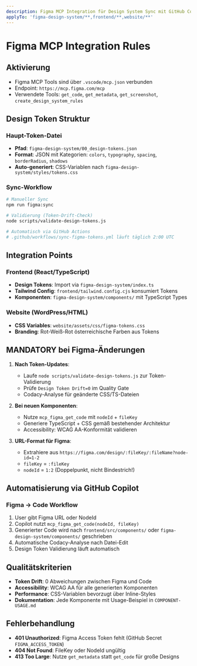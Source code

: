 ```yaml
---
description: Figma MCP Integration für Design System Sync mit GitHub Copilot
applyTo: 'figma-design-system/**,frontend/**,website/**'
---
```


# Figma MCP Integration Rules

## Aktivierung

- Figma MCP Tools sind über `.vscode/mcp.json` verbunden
- Endpoint: `https://mcp.figma.com/mcp`
- Verwendete Tools: `get_code`, `get_metadata`, `get_screenshot`, `create_design_system_rules`

## Design Token Struktur

### Haupt-Token-Datei

- **Pfad**: `figma-design-system/00_design-tokens.json`
- **Format**: JSON mit Kategorien: `colors`, `typography`, `spacing`, `borderRadius`, `shadows`
- **Auto-generiert**: CSS-Variablen nach `figma-design-system/styles/tokens.css`

### Sync-Workflow

```bash
# Manueller Sync
npm run figma:sync

# Validierung (Token-Drift-Check)
node scripts/validate-design-tokens.js

# Automatisch via GitHub Actions
# .github/workflows/sync-figma-tokens.yml läuft täglich 2:00 UTC
```

## Integration Points

### Frontend (React/TypeScript)

- **Design Tokens**: Import via `figma-design-system/index.ts`
- **Tailwind Config**: `frontend/tailwind.config.cjs` konsumiert Tokens
- **Komponenten**: `figma-design-system/components/` mit TypeScript Types

### Website (WordPress/HTML)

- **CSS Variables**: `website/assets/css/figma-tokens.css`
- **Branding**: Rot-Weiß-Rot österreichische Farben aus Tokens

## MANDATORY bei Figma-Änderungen

1. **Nach Token-Updates**:
   - Laufe `node scripts/validate-design-tokens.js` zur Token-Validierung
   - Prüfe `Design Token Drift=0` im Quality Gate
   - Codacy-Analyse für geänderte CSS/TS-Dateien

2. **Bei neuen Komponenten**:
   - Nutze `mcp_figma_get_code` mit `nodeId` + `fileKey`
   - Generiere TypeScript + CSS gemäß bestehender Architektur
   - Accessibility: WCAG AA-Konformität validieren

3. **URL-Format für Figma**:
   - Extrahiere aus `https://figma.com/design/:fileKey/:fileName?node-id=1-2`
   - `fileKey` = `:fileKey`
   - `nodeId` = `1:2` (Doppelpunkt, nicht Bindestrich!)

## Automatisierung via GitHub Copilot

### Figma → Code Workflow

1. User gibt Figma URL oder NodeId
2. Copilot nutzt `mcp_figma_get_code(nodeId, fileKey)`
3. Generierter Code wird nach `frontend/src/components/` oder `figma-design-system/components/` geschrieben
4. Automatische Codacy-Analyse nach Datei-Edit
5. Design Token Validierung läuft automatisch

## Qualitätskriterien

- **Token Drift**: 0 Abweichungen zwischen Figma und Code
- **Accessibility**: WCAG AA für alle generierten Komponenten
- **Performance**: CSS-Variablen bevorzugt über Inline-Styles
- **Dokumentation**: Jede Komponente mit Usage-Beispiel in `COMPONENT-USAGE.md`

## Fehlerbehandlung

- **401 Unauthorized**: Figma Access Token fehlt (GitHub Secret `FIGMA_ACCESS_TOKEN`)
- **404 Not Found**: FileKey oder NodeId ungültig
- **413 Too Large**: Nutze `get_metadata` statt `get_code` für große Designs
